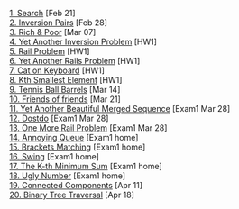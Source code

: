 [1. Search](https://www.hackerrank.com/110-spring-ids-lab-feb-21) [Feb 21]  
[2. Inversion Pairs](https://www.hackerrank.com/110-spring-ids-lab-feb-28) [Feb 28]  
[3. Rich & Poor](https://www.hackerrank.com/110-spring-ids-lab-mar-07) [Mar 07]  
[4. Yet Another Inversion Problem](https://www.hackerrank.com/110-spring-ids-homework-1) [HW1]  
[5. Rail Problem](https://www.hackerrank.com/110-spring-ids-homework-1) [HW1]  
[6. Yet Another Rails Problem](https://www.hackerrank.com/110-spring-ids-homework-1) [HW1]  
[7. Cat on Keyboard](https://www.hackerrank.com/110-spring-ids-homework-1) [HW1]  
[8. Kth Smallest Element](https://www.hackerrank.com/110-spring-ids-homework-1) [HW1]  
[9. Tennis Ball Barrels](https://www.hackerrank.com/110-spring-ids-lab-mar-14) [Mar 14]  
[10. Friends of friends](https://www.hackerrank.com/110-spring-ids-lab-mar-21) [Mar 21]  
[11. Yet Another Beautiful Merged Sequence](https://www.hackerrank.com/110-spring-ids-exam-1-in-class) [Exam1 Mar 28]  
[12. Dostdo](https://www.hackerrank.com/110-spring-ids-exam-1-in-class) [Exam1 Mar 28]  
[13. One More Rail Problem](https://www.hackerrank.com/110-spring-ids-exam-1-in-class) [Exam1 Mar 28]  
[14. Annoying Queue](https://www.hackerrank.com/110-spring-ids-exam-exam-1-at-home) [Exam1 home]  
[15. Brackets Matching](https://www.hackerrank.com/110-spring-ids-exam-exam-1-at-home) [Exam1 home]  
[16. Swing](https://www.hackerrank.com/110-spring-ids-exam-exam-1-at-home) [Exam1 home]  
[17. The K-th Minimum Sum](https://www.hackerrank.com/110-spring-ids-exam-exam-1-at-home) [Exam1 home]  
[18. Ugly Number](https://www.hackerrank.com/110-spring-ids-exam-exam-1-at-home) [Exam1 home]  
[19. Connected Components](https://www.hackerrank.com/110-spring-ids-lab-apr-11) [Apr 11]  
[20. Binary Tree Traversal](https://www.hackerrank.com/110-spring-ids-lab-apr-18) [Apr 18]  